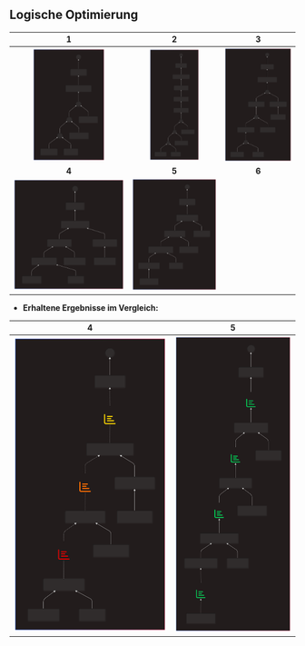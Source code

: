 <!-- -->
 ## Logische Optimierung

<div>
 
|  1  |  2  |  3  |  
|:---:|:---:|:---:|  
| <img src="img/canonic-001.svg" width=65%> |<img src="img/canonic-002.svg" width=58%> | <img src="img/canonic-003.svg" width=100%> |  
|**4**|**5**|**6**|  
| <img src="img/canonic-004.svg" width=100%> | <img src="img/canonic-005.svg" width=100%> |  |  

</div>


- **Erhaltene Ergebnisse im Vergleich:**

<div>
  
 |  **4** | **5** |  
 |:---:|:---:|  
 | <img src="img/results-canon-004B.svg" width=100%> | <img src="img/results-canon-005B.svg" width=100%> |  

</div>
